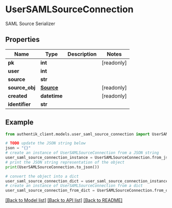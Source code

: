 # UserSAMLSourceConnection

SAML Source Serializer

## Properties

Name | Type | Description | Notes
------------ | ------------- | ------------- | -------------
**pk** | **int** |  | [readonly] 
**user** | **int** |  | 
**source** | **str** |  | 
**source_obj** | [**Source**](Source.md) |  | [readonly] 
**created** | **datetime** |  | [readonly] 
**identifier** | **str** |  | 

## Example

```python
from authentik_client.models.user_saml_source_connection import UserSAMLSourceConnection

# TODO update the JSON string below
json = "{}"
# create an instance of UserSAMLSourceConnection from a JSON string
user_saml_source_connection_instance = UserSAMLSourceConnection.from_json(json)
# print the JSON string representation of the object
print(UserSAMLSourceConnection.to_json())

# convert the object into a dict
user_saml_source_connection_dict = user_saml_source_connection_instance.to_dict()
# create an instance of UserSAMLSourceConnection from a dict
user_saml_source_connection_from_dict = UserSAMLSourceConnection.from_dict(user_saml_source_connection_dict)
```
[[Back to Model list]](../README.md#documentation-for-models) [[Back to API list]](../README.md#documentation-for-api-endpoints) [[Back to README]](../README.md)


